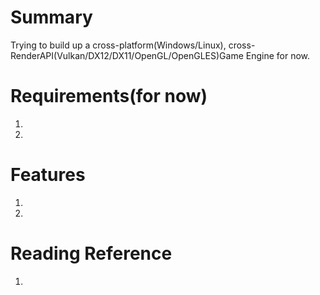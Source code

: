 # Summary
Trying to build up a cross-platform(Windows/Linux), cross-RenderAPI(Vulkan/DX12/DX11/OpenGL/OpenGLES)Game Engine for now.

# Requirements(for now)
1. [clang]: https://llvm.org/builds/
2. [vulkan sdk]: https://lunarg.com/vulkan-sdk

# Features
1.
2.

# Reading Reference
1. [vulkan documentation]: https://registry.khronos.org/vulkan/specs/1.2-extensions/html/chap3.html#fundamentals-host-environment
